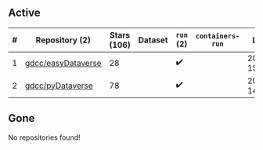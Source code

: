 ## Active
| # | Repository (2) | Stars (106) | Dataset | `run` (2) | `containers-run` | Last Modified |
| --- | --- | --- | --- | --- | --- | --- |
| 1 | [gdcc/easyDataverse](https://github.com/gdcc/easyDataverse) | 28 |  | :heavy_check_mark: |  | 2025-09-23 15:14:39+00:00 |
| 2 | [gdcc/pyDataverse](https://github.com/gdcc/pyDataverse) | 78 |  | :heavy_check_mark: |  | 2025-10-10 14:39:48+00:00 |

## Gone
No repositories found!
